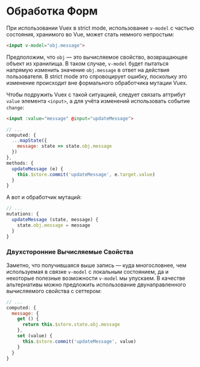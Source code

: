 # Обработка Форм

При использовании Vuex в strict mode, использование `v-model` с частью состояния, хранимого во Vue, может стать немного непростым:

``` html
<input v-model="obj.message">
```

Предположим, что `obj` — это вычисляемое свойство, возвращающее объект из хранилища. В таком случае, `v-model` будет пытаться напрямую изменить значение `obj.message` в ответ на действия пользователя. В strict mode это спровоцирует ошибку, поскольку это изменение происходит вне формального обработчика мутации Vuex.

Чтобы подружить Vuex с такой ситуацией, следует связать аттрибут `value` элемента `<input>`, а для учёта изменений использовать событие `change`:

``` html
<input :value="message" @input="updateMessage">
```
``` js
// ...
computed: {
  ...mapState({
    message: state => state.obj.message
  })
},
methods: {
  updateMessage (e) {
    this.$store.commit('updateMessage', e.target.value)
  }
}
```

А вот и обработчик мутаций:

``` js
// ...
mutations: {
  updateMessage (state, message) {
    state.obj.message = message
  }
}
```

### Двухсторонние Вычисляемые Свойства

Заметно, что получившаяся выше запись — куда многословнее, чем используемая в связке `v-model` с локальным состоянием, да и некоторые полезные возможности `v-model` мы упускаем. В качестве альтернативы можно предложить использование двунаправленного вычисляемого свойства с сеттером:

``` js
// ...
computed: {
  message: {
    get () {
      return this.$store.state.obj.message
    },
    set (value) {
      this.$store.commit('updateMessage', value)
    }
  }
}
```

